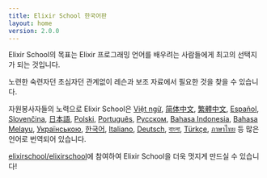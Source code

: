 ```yaml
---
title: Elixir School 한국어판
layout: home
version: 2.0.0
---
```


Elixir School의 목표는 Elixir 프로그래밍 언어를 배우려는 사람들에게 최고의 선택지가 되는 것입니다.

노련한 숙련자던 초심자던 관계없이 레슨과 보조 자료에서 필요한 것을 찾을 수 있습니다.

자원봉사자들의 노력으로 Elixir School은 [Việt ngữ][vi], [简体中文][zh-hans], [繁體中文][zh-hant], [Español][es], [Slovenčina][sk], [日本語][ja], [Polski][pl], [Português][pt], [Русском][ru], [Bahasa Indonesia][id], [Bahasa Melayu][ms], [Українською][uk], [한국어][ko], [Italiano][it], [Deutsch][de], [বাংলা][bn], [Türkçe][tr], [ภาษาไทย][th] 등 많은 언어로 번역되어 있습니다.

[elixirschool/elixirschool](https://github.com/elixirschool/elixirschool)에 참여하여 Elixir School을 더욱 멋지게 만드실 수 있습니다!

  [es]: /es/
  [it]: /it/
  [ja]: /ja/
  [ko]: /ko/
  [pl]: /pl/
  [pt]: /pt/
  [ru]: /ru/
  [sk]: /sk/
  [vi]: /vi/
  [id]: /id/
  [ms]: /ms/
  [uk]: /uk/
  [de]: /de/
  [bn]: /bn/
  [tr]: /tr/
  [th]: /th/
  [zh-hans]: /zh-hans/
  [zh-hant]: /zh-hant/
